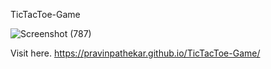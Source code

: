 TicTacToe-Game

![Screenshot (787)](https://github.com/pravinpathekar/TicTacToe-Game/assets/71832631/2685b643-577a-4bd9-8b0c-624c2a9abeb3)


Visit here. https://pravinpathekar.github.io/TicTacToe-Game/
